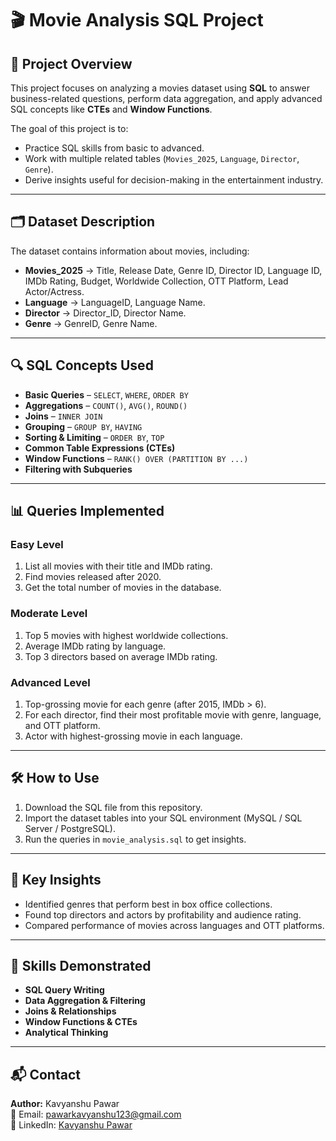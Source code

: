 # 🎬 Movie Analysis SQL Project

## 📌 Project Overview
This project focuses on analyzing a movies dataset using **SQL** to answer business-related questions, perform data aggregation, and apply advanced SQL concepts like **CTEs** and **Window Functions**.

The goal of this project is to:
- Practice SQL skills from basic to advanced.
- Work with multiple related tables (`Movies_2025`, `Language`, `Director`, `Genre`).
- Derive insights useful for decision-making in the entertainment industry.

---

## 🗂 Dataset Description
The dataset contains information about movies, including:
- **Movies_2025** → Title, Release Date, Genre ID, Director ID, Language ID, IMDb Rating, Budget, Worldwide Collection, OTT Platform, Lead Actor/Actress.
- **Language** → LanguageID, Language Name.
- **Director** → Director_ID, Director Name.
- **Genre** → GenreID, Genre Name.

---

## 🔍 SQL Concepts Used
- **Basic Queries** – `SELECT`, `WHERE`, `ORDER BY`
- **Aggregations** – `COUNT()`, `AVG()`, `ROUND()`
- **Joins** – `INNER JOIN`
- **Grouping** – `GROUP BY`, `HAVING`
- **Sorting & Limiting** – `ORDER BY`, `TOP`
- **Common Table Expressions (CTEs)**
- **Window Functions** – `RANK() OVER (PARTITION BY ...)`
- **Filtering with Subqueries**

---

## 📊 Queries Implemented

### **Easy Level**
1. List all movies with their title and IMDb rating.
2. Find movies released after 2020.
3. Get the total number of movies in the database.

### **Moderate Level**
1. Top 5 movies with highest worldwide collections.
2. Average IMDb rating by language.
3. Top 3 directors based on average IMDb rating.

### **Advanced Level**
1. Top-grossing movie for each genre (after 2015, IMDb > 6).
2. For each director, find their most profitable movie with genre, language, and OTT platform.
3. Actor with highest-grossing movie in each language.

---

## 🛠 How to Use
1. Download the SQL file from this repository.
2. Import the dataset tables into your SQL environment (MySQL / SQL Server / PostgreSQL).
3. Run the queries in `movie_analysis.sql` to get insights.

---

## 📌 Key Insights
- Identified genres that perform best in box office collections.
- Found top directors and actors by profitability and audience rating.
- Compared performance of movies across languages and OTT platforms.

---

## 🚀 Skills Demonstrated
- **SQL Query Writing**
- **Data Aggregation & Filtering**
- **Joins & Relationships**
- **Window Functions & CTEs**
- **Analytical Thinking**

---

## 📬 Contact
**Author:** Kavyanshu Pawar  
📧 Email: pawarkavyanshu123@gmail.com  
🔗 LinkedIn: [Kavyanshu Pawar](https://www.linkedin.com/in/kavyanshu-pawar/)  
